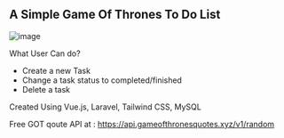 ## A Simple Game Of Thrones To Do List
![image](https://github.com/joerizal98/Game-Of-Throne-To-Do-List/assets/59923685/2f32db20-13f1-40da-bfda-834192287cfc)

What User Can do?
- Create a new Task
- Change a task status to completed/finished
- Delete a task

Created Using Vue.js, Laravel, Tailwind CSS, MySQL

Free GOT qoute API at : https://api.gameofthronesquotes.xyz/v1/random

